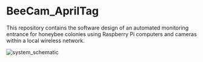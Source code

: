 # BeeCam_AprilTag

This repository contains the software design of an automated monitoring entrance for honeybee colonies using Raspberry Pi computers and cameras within a local wireless network.

![system_schematic](https://github.com/AERS-Lab/Beecam_AprilTag/assets/165219459/4d7aaa4a-b8a3-4750-945f-d35366fdff9d)
